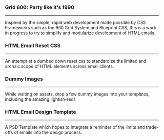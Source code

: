 
### Grid 600: Party like it's 1990
-----------------------------------------------------------

Inspired by the simple, rapid web development made possible
by CSS Frameworks such as the 960 Grid System and 
Blueprint CSS, this is a work in progress to try to 
simplify and modularize development of HTML emails.


### HTML Email Reset CSS
-----------------------------------------------------------

An attempt at a dumbed down reset.css to standardize the 
limited and archaic scope of HTML elements across email 
clients.


### Dummy Images
-----------------------------------------------------------

While waiting on assets, drop a few dummy images into your 
templates, including the amazing lightish-red!


### HTML Email Design Template
-----------------------------------------------------------

A PSD Template which hopes to integrate a reminder of the 
limits and trade-offs of emails into the design process.

